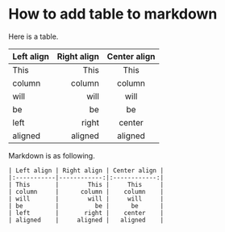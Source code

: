 # How to add table to markdown

Here is a table.  

| Left align | Right align | Center align |
|:-----------|------------:|:------------:|
| This       |        This |     This     |
| column     |      column |    column    |
| will       |        will |     will     |
| be         |          be |      be      |
| left       |       right |    center    |
| aligned    |     aligned |   aligned    |

Markdown is as following.

    | Left align | Right align | Center align |
    |:-----------|------------:|:------------:|
    | This       |        This |     This     |
    | column     |      column |    column    |
    | will       |        will |     will     |
    | be         |          be |      be      |
    | left       |       right |    center    |
    | aligned    |     aligned |   aligned    |

